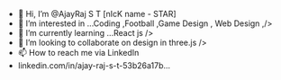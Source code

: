 - 👋 Hi, I’m @AjayRaj S T [nIcK name - STAR]
- 👀 I’m interested in ...Coding ,Football ,Game Design , Web Design ,/>
- 🌱 I’m currently learning ...React js />
- 💞️ I’m looking to collaborate on design in three.js />
- 📫 How to reach me via LinkedIn
- linkedin.com/in/ajay-raj-s-t-53b26a17b...

<!---
AjayRajS/AjayRajS is a ✨ special ✨ repository because its `README.md` (this file) appears on your GitHub profile.
You can click the Preview link to take a look at your changes.
--->
